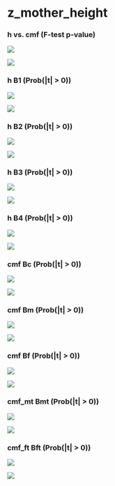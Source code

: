 # z_mother_height



### h vs. cmf (F-test p-value)

![](z_mother_height_cmf_h_p_MH.png)

![](z_mother_height_cmf_h_p_QQ.png)


### h B1 (Prob(|t| > 0))

![](z_mother_height_h_B1_p_MH.png)

![](z_mother_height_h_B1_p_QQ.png)


### h B2 (Prob(|t| > 0))

![](z_mother_height_h_B2_p_MH.png)

![](z_mother_height_h_B2_p_QQ.png)


### h B3 (Prob(|t| > 0))

![](z_mother_height_h_B3_p_MH.png)

![](z_mother_height_h_B3_p_QQ.png)


### h B4 (Prob(|t| > 0))

![](z_mother_height_h_B4_p_MH.png)

![](z_mother_height_h_B4_p_QQ.png)


### cmf Bc (Prob(|t| > 0))

![](z_mother_height_cmf_Bc_p_MH.png)

![](z_mother_height_cmf_Bc_p_QQ.png)


### cmf Bm (Prob(|t| > 0))

![](z_mother_height_cmf_Bm_p_MH.png)

![](z_mother_height_cmf_Bm_p_QQ.png)


### cmf Bf (Prob(|t| > 0))

![](z_mother_height_cmf_Bf_p_MH.png)

![](z_mother_height_cmf_Bf_p_QQ.png)


### cmf_mt Bmt (Prob(|t| > 0))

![](z_mother_height_cmf_mt_Bmt_p_MH.png)

![](z_mother_height_cmf_mt_Bmt_p_QQ.png)


### cmf_ft Bft (Prob(|t| > 0))

![](z_mother_height_cmf_ft_Bft_p_MH.png)

![](z_mother_height_cmf_ft_Bft_p_QQ.png)

